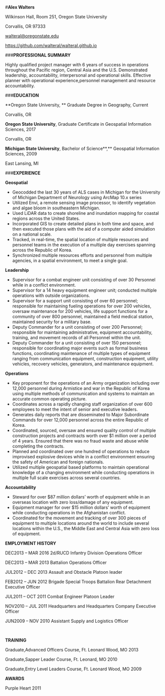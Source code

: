 #**Alex Walters**

Wilkinson Hall, Room 251, Oregon State University

Corvallis, OR 97333

walteral@oregonstate.edu

https://github.com/walteral/walteral.github.io

###**PROFESSIONAL SUMMARY**

Highly qualified project manager with 6 years of success in operations throughout the Pacific region, Central Asia and the U.S. Demonstrated leadership, accountability, interpersonal and operational skills.  Effective planner with operational experience,personnel management and resource accountability.

###**EDUCATION**

**Oregon State University, ** Graduate Degree in Geography,								Current

Corvallis, OR

**Oregon State University**, Graduate Certificate in Geospatial Information Sciences,			2017

Corvallis, OR

**Michigan State University**, Bachelor of Science**,** Geospatial Information Sciences,			2009

East Lansing, MI

###**EXPERIENCE**

**Geospatial**

- Geocodded the last 30 years of ALS cases in Michigan for the University of Michigan Department of Neurology using ArcMap 10.x series
- Utilized Envi, a remote sensing image processor, to identify vegetation and	algae bloom in southeastern Michigan. 	
- Used LiDAR data to create shoreline and inundation mapping for coastal regions across the United States.
-  Incorporated GIS to create detailed plans in both time and space, and then	executed those plans with the aid of a computer aided simulation on a national scale.
- Tracked,	in real-time, the spatial location of multiple resources and	personnel teams in the execution of a multiple day exercises spanning across the Republic of Korea.
- Synchronized multiple resources efforts and personnel from multiple agencies, in a spatial environment, to meet a single goal.

**Leadership**

- Supervisor for a combat engineer unit consisting of over 30 Personnel while in a conflict environment. 	
- Supervisor for a 14 heavy equipment engineer unit; conducted multiple operations with outside organizations.
- Supervisor for a support unit consisting of over 60 personnel; responsible for maintaining fueling operations for over 200 vehicles, oversaw maintenance for 200 vehicles, life support functions for a community of over 800 personnel, maintained a field medical station, maintained security for a military base. 	
- Deputy Commander for a unit consisting of over 200 Personnel; responsible for maintaining administrative, equipment accountability, training, and movement records of all Personnel within the unit.
- Deputy Commander for a unit consisting of over 150 personnel; responsible for coordinating major events such as formal business functions, coordinating maintenance of multiple types of equipment ranging from	communication equipment, construction equipment, utility vehicles, recovery vehicles, generators, and maintenance equipment.  	

**Operations**

-  Key	proponent for the operations of an Army organization including over 12,000 personnel during Armistice and war in the Republic of Korea	using multiple methods of communication and systems to maintain an	accurate common operating picture.  	
-  Coordinates	across a rapidly changing staff organization of over 600 employees	to meet the intent of senior and executive leaders.
-  Generates daily reports that are disseminated to Major Subordinate Commands for over 12,000 personnel across the entire Republic of Korea. 	
-  Coordinated, sourced, oversaw and ensured quality control of multiple	construction projects and contracts worth over $1 million over a period of 4 years. Ensured that there was no fraud waste and abuse while completing the contracts.
-  Planned and coordinated over one hundred of operations to reduce improvised	explosive devices while in a conflict environment ensuring the	safety of American and foreign nationals.
-  Utilized	multiple geospatial based platforms to maintain operational knowledge of a changing environment while conducting operations in	multiple full scale exercises across several countries. 	

**Accountability**

- Steward	for over $87 million dollars’ worth of equipment while in an overseas location with zero loss/damage of any equipment.
- Equipment manager for over $15 million dollars’ worth of equipment while conducting operations in the Afghanistan conflict. 	
- Coordinated	for the movement and tracking of over 300 pieces of equipment to	multiple locations around the world to include several locations within the U.S., the Middle East and Central Asia with zero loss of equipment. 	

**EMPLOYMENT HISTORY**

DEC2013 –  MAR 2016 2d/RUCD Infantry Division Operations Officer

DEC2013 – MAR 2013 Battalion Operations Officer

JUL2012 – DEC 2013 Assault and Obstacle Platoon leader

FEB2012 – JUN 2012 Brigade Special Troops Battalion Rear Detachment Executive Officer

JUL2011 – OCT 2011 Combat Engineer Platoon Leader

NOV2010 – JUL 2011 Headquarters and Headquarters Company Executive Officer

JUN2009 – NOV 2010 Assistant Supply and Logistics Officer 

​		

**TRAINING**

Graduate,Advanced Officers Course, Ft. Leonard Wood, MO			          			2013

Graduate,Sapper Leader Course, Ft. Leonard, MO					                      		2010

Graduate,Entry Level Leaders Course, Ft. Leonard Wood, MO				          		2009

**AWARDS**

Purple Heart																		2011		